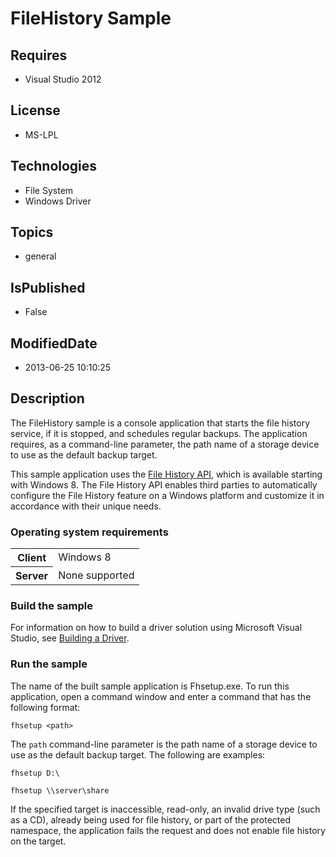 # FileHistory Sample
## Requires
* Visual Studio 2012
## License
* MS-LPL
## Technologies
* File System
* Windows Driver
## Topics
* general
## IsPublished
* False
## ModifiedDate
* 2013-06-25 10:10:25
## Description

<div id="mainSection">
<p>The FileHistory sample is a console application that starts the file history service, if it is stopped, and schedules regular backups. The application requires, as a command-line parameter, the path name of a storage device to use as the default backup target.
</p>
<p>This sample application uses the <a href="http://msdn.microsoft.com/en-us/library/windows/hardware/hh829789">
File History API</a>, which is available starting with Windows&nbsp;8. The File History API enables third parties to automatically configure the File History feature on a Windows platform and customize it in accordance with their unique needs.</p>
<h3>Operating system requirements</h3>
<table>
<tbody>
<tr>
<th>Client</th>
<td><dt>Windows&nbsp;8 </dt></td>
</tr>
<tr>
<th>Server</th>
<td><dt>None supported </dt></td>
</tr>
</tbody>
</table>
<h3>Build the sample</h3>
<p>For information on how to build a driver solution using Microsoft Visual Studio, see
<a href="http://msdn.microsoft.com/en-us/library/windows/hardware/ff554644">Building a Driver</a>.</p>
<h3>Run the sample</h3>
<p>The name of the built sample application is Fhsetup.exe. To run this application, open a command window and enter a command that has the following format:</p>
<p><code>fhsetup &lt;path&gt;</code> </p>
<p>The <code>path</code> command-line parameter is the path name of a storage device to use as the default backup target. The following are examples:</p>
<p><code>fhsetup D:\</code> </p>
<p><code>fhsetup \\server\share</code> </p>
<p>If the specified target is inaccessible, read-only, an invalid drive type (such as a CD), already being used for file history, or part of the protected namespace, the application fails the request and does not enable file history on the target.</p>
</div>
